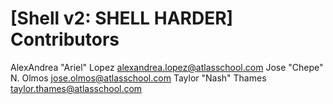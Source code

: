 # [Shell v2: SHELL HARDER] Contributors

AlexAndrea "Ariel" Lopez <alexandrea.lopez@atlasschool.com>
Jose "Chepe" N. Olmos <jose.olmos@atlasschool.com>
Taylor "Nash" Thames <taylor.thames@atlasschool.com>
